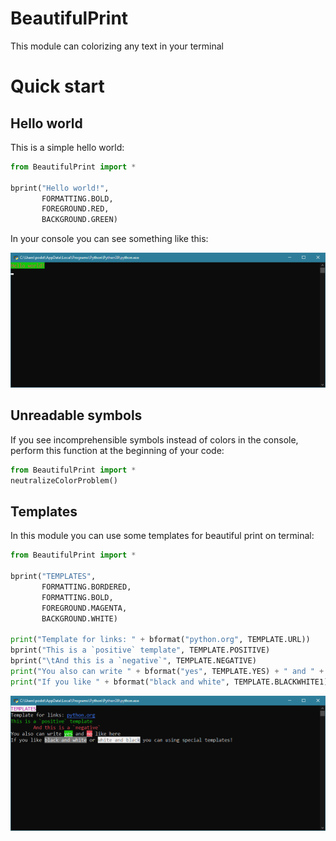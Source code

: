 # BeautifulPrint
This module can colorizing any text in your terminal

# Quick start

## Hello world
This is a simple hello world:
```python
from BeautifulPrint import *

bprint("Hello world!", 
       FORMATTING.BOLD, 
       FOREGROUND.RED, 
       BACKGROUND.GREEN)
```
In your console you can see something like this:

<img src="/mdcontent/src1.png"/>

## Unreadable symbols
If you see incomprehensible symbols instead of colors in the console, perform this function at the beginning of your code:
```python
from BeautifulPrint import *
neutralizeColorProblem()
```

## Templates
In this module you can use some templates for beautiful print on terminal:

```python
from BeautifulPrint import *

bprint("TEMPLATES", 
       FORMATTING.BORDERED, 
       FORMATTING.BOLD, 
       FOREGROUND.MAGENTA, 
       BACKGROUND.WHITE)

print("Template for links: " + bformat("python.org", TEMPLATE.URL))
bprint("This is a `positive` template", TEMPLATE.POSITIVE)
bprint("\tAnd this is a `negative`", TEMPLATE.NEGATIVE)
print("You also can write " + bformat("yes", TEMPLATE.YES) + " and " + bformat("no", TEMPLATE.NO) + " like here")
print("If you like " + bformat("black and white", TEMPLATE.BLACKWHITE1) + " or " + bformat("white and black", TEMPLATE.BLACKWHITE2) + " you can using special templates!")
```

<img src="/mdcontent/src2.png"/>